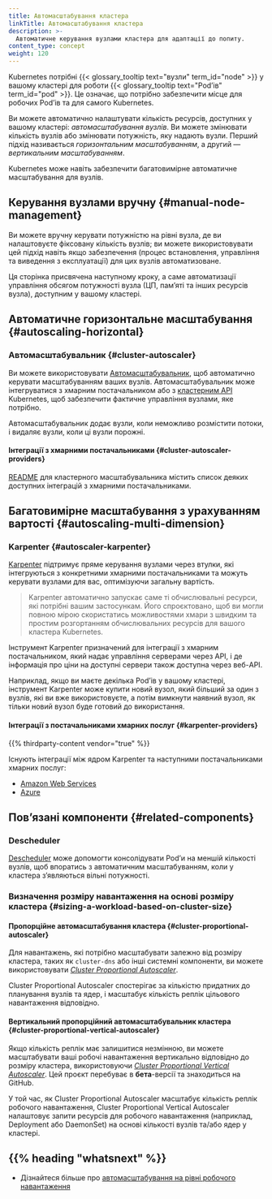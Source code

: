 ```yaml
---
title: Автомасштабування кластера
linkTitle: Автомасштабування кластера
description: >-
  Автоматичне керування вузлами кластера для адаптації до попиту.
content_type: concept
weight: 120
---
```


<!-- overview -->

Kubernetes потрібні {{< glossary_tooltip text="вузли" term_id="node" >}} у вашому кластері для роботи {{< glossary_tooltip text="Podʼів" term_id="pod" >}}. Це означає, що потрібно забезпечити місце для робочих Podʼів та для самого Kubernetes.

Ви можете автоматично налаштувати кількість ресурсів, доступних у вашому кластері: _автомасштабування вузлів_. Ви можете змінювати кількість вузлів або змінювати потужність, яку надають вузли. Перший підхід називається _горизонтальним масштабуванням_, а другий — _вертикальним масштабуванням_.

Kubernetes може навіть забезпечити багатовимірне автоматичне масштабування для вузлів.

<!-- body -->

## Керування вузлами вручну {#manual-node-management}

Ви можете вручну керувати потужністю на рівні вузла, де ви налаштовуєте фіксовану кількість вузлів; ви можете використовувати цей підхід навіть якщо забезпечення (процес встановлення, управління та виведення з експлуатації) для цих вузлів автоматизоване.

Ця сторінка присвячена наступному кроку, а саме автоматизації управління обсягом потужності вузла (ЦП, памʼяті та інших ресурсів вузла), доступним у вашому кластері.

## Автоматичне горизонтальне масштабування {#autoscaling-horizontal}

### Автомасштабувальник {#cluster-autoscaler}

Ви можете використовувати [Автомасштабувальник](https://github.com/kubernetes/autoscaler/tree/master/cluster-autoscaler), щоб автоматично керувати масштабуванням ваших вузлів. Автомасштабувальник може інтегруватися з хмарним постачальником або з [кластерним API](https://github.com/kubernetes/autoscaler/blob/master/cluster-autoscaler/cloudprovider/clusterapi/README.md) Kubernetes, щоб забезпечити фактичне управління вузлами, яке потрібно.

Автомасштабувальник додає вузли, коли неможливо розмістити потоки, і видаляє вузли, коли ці вузли порожні.

#### Інтеграції з хмарними постачальниками {#cluster-autoscaler-providers}

[README](https://github.com/kubernetes/autoscaler/blob/master/cluster-autoscaler/README.md) для кластерного масштабувальника містить список деяких доступних інтеграцій з хмарними постачальниками.

## Багатовимірне масштабування з урахуванням вартості {#autoscaling-multi-dimension}

### Karpenter {#autoscaler-karpenter}

[Karpenter](https://karpenter.sh/) підтримує пряме керування вузлами через втулки, які інтегруються з конкретними хмарними постачальниками та можуть керувати вузлами для вас, оптимізуючи загальну вартість.

> Karpenter автоматично запускає саме ті обчислювальні ресурси, які потрібні вашим застосункам. Його спроєктовано, щоб ви могли повною мірою скористатись можливостями хмари з швидким та простим розгортанням обчислювальних ресурсів для вашого кластера Kubernetes.

Інструмент Karpenter призначений для інтеграції з хмарним постачальником, який надає управління серверами через API, і де інформація про ціни на доступні сервери також доступна через веб-API.

Наприклад, якщо ви маєте декілька Podʼів у вашому кластері, інструмент Karpenter може купити новий вузол, який більший за один з вузлів, які ви вже використовуєте, а потім вимкнути наявний вузол, як тільки новий вузол буде готовий до використання.

#### Інтеграції з постачальниками хмарних послуг {#karpenter-providers}

{{% thirdparty-content vendor="true" %}}

Існують інтеграції між ядром Karpenter та наступними постачальниками хмарних послуг:

- [Amazon Web Services](https://github.com/aws/karpenter-provider-aws)
- [Azure](https://github.com/Azure/karpenter-provider-azure)

## Повʼязані компоненти {#related-components}

### Descheduler

[Descheduler](https://github.com/kubernetes-sigs/descheduler) може допомогти консолідувати Podʼи на меншій кількості вузлів, щоб впоратись з автоматичним масштабуванням, коли у кластера зʼявляються вільні потужності.

### Визначення розміру навантаження на основі розміру кластера {#sizing-a-workload-based-on-cluster-size}

#### Пропорційне автомасштабування кластера {#cluster-proportional-autoscaler}

Для навантажень, які потрібно масштабувати залежно від розміру кластера, таких як `cluster-dns` або інші системні компоненти, ви можете використовувати [_Cluster Proportional Autoscaler_](https://github.com/kubernetes-sigs/cluster-proportional-autoscaler).

Cluster Proportional Autoscaler спостерігає за кількістю придатних до планування вузлів та ядер, і масштабує кількість реплік цільового навантаження відповідно.

#### Вертикальний пропорційний автомасштабувальник кластера {#cluster-proportional-vertical-autoscaler}

Якщо кількість реплік має залишитися незмінною, ви можете масштабувати ваші робочі навантаження вертикально відповідно до розміру кластера, використовуючи [_Cluster Proportional Vertical Autoscaler_](https://github.com/kubernetes-sigs/cluster-proportional-vertical-autoscaler). Цей проєкт перебуває в **бета**-версії та знаходиться на GitHub.

У той час, як Cluster Proportional Autoscaler масштабує кількість реплік робочого навантаження, Cluster Proportional Vertical Autoscaler налаштовує запити ресурсів для робочого навантаження (наприклад, Deployment або DaemonSet) на основі кількості вузлів та/або ядер у кластері.

## {{% heading "whatsnext" %}}

- Дізнайтеся більше про [автомасштабування на рівні робочого навантаження](/docs/concepts/workloads/autoscaling/)
